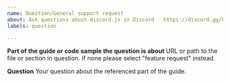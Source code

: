 ```yaml
---
name: Question/General support request
about: Ask questions about discord.js in Discord - https://discord.gg/bRCvFy9 
labels: question

---
```


<!--
**If you have specific questions about discord.js library usage, please ask in the Discord Server**
https://discord.gg/bRCvFy9 
-->

**Part of the guide or code sample the question is about**
URL or path to the file or section in question. If none please select "feature request" instead.

**Question**
Your question about the referenced part of the guide.
